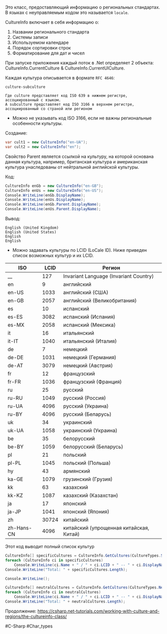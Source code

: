 Это класс, предоставляющий информацию о региональных стандартах. В языках с неуправляемым кодом это называется `locale`.

CultureInfo включает в себя информацию о:
1. Названии регионального стандарта
2. Системы записи
3. Используемом календаре
4. Порядок сортировки строк
5. Форматирование для дат и чисел

При запуске приложения каждый поток в .Net определяет 2 объекта: CultureInfo.CurrentCulture & CultureInfo.CurrentUICulture.

Каждая культура описывается в формате `RFC 4646`:
```
culture-subculture

Где culture представляет код ISO 639 в нижнем регистре,
ассоциированный с языком.
А subculture представляет код ISO 3166 в верхнем регистре,
ассоциированный со страной или регионом
```

* Можно не указывать код ISO 3166, если не важны региональные особенности культуры.

Создание:
```csharp
var cult1 = new CultureInfo("en-UA");
var cult2 = new CultureInfo("en");
```

Свойство Parent является ссылкой на культуру, на которой основана данная культура, например, британская культура и американская культура унаследованы от нейтральной английской культуры.

Код:
```csharp
CultureInfo enGb = new CultureInfo("en-GB");  
CultureInfo enUs = new CultureInfo("en-US");  
Console.WriteLine(enGb.DisplayName);  
Console.WriteLine(enUs.DisplayName);  
Console.WriteLine(enGb.Parent.DisplayName);  
Console.WriteLine(enUs.Parent.DisplayName);
```

Вывод:
```
English (United Kingdom)  
English (United States)  
English  
English
```

* Можно задавать культуры по LCID (LoCale ID). Ниже приведен список возможных культур и их LCID.

ISO | LCID | Регион
-|-|-
__ | 127 | Invariant Language (Invariant Country)
en | 9 | английский
en-US | 1033 | английский (США)
en-GB | 2057 | английский (Великобритания)
es | 10 | испанский
es-ES | 3082 | испанский (Испания)
es-MX | 2058 | испанский (Мексика)
it | 16 | итальянский
it-IT | 1040 | итальянский (Италия)
de | 7 | немецкий
de-DE | 1031 | немецкий (Германия)
de-AT | 3079 | немецкий (Австрия)
fr | 12 | французский
fr-FR | 1036 | французский (Франция)
ru | 25 | русский
ru-RU | 1049 | русский (Россия)
ru-UA | 4096 | русский (Украина)
ru-BY | 4096 | русский (Беларусь)
uk | 34 | украинский
uk-UA | 1058 | украинский (Украина)
be | 35 | белорусский
be-BY | 1059 | белорусский (Беларусь)
pl | 21 | польский
pl-PL | 1045 | польский (Польша)
hy | 43 | армянский
ka-GE | 1079 | грузинский (Грузия)
kk | 63 | казахский
kk-KZ | 1087 | казахский (Казахстан)
ja | 17 | японский
ja-JP | 1041 | японский (Япония)
zh | 30724 | китайский
zh-Hans-CN | 4096 | китайский (упрощенная китайская, Китай)

Этот код выводит полный список культур
```csharp
CultureInfo[] specificCultures = CultureInfo.GetCultures(CultureTypes.SpecificCultures);
foreach (CultureInfo ci in specificCultures)
    Console.WriteLine(ci.Name + " / " + ci.LCID + " -- " + ci.DisplayName);
Console.WriteLine("Total: " + specificCultures.Length);

Console.WriteLine();

CultureInfo[] neutralCultures = CultureInfo.GetCultures(CultureTypes.NeutralCultures);
foreach (CultureInfo ci in neutralCultures)
    Console.WriteLine(ci.Name + " / " + ci.LCID + " -- " + ci.DisplayName);
Console.WriteLine("Total: " + neutralCultures.Length);
```

Продолжение:
https://csharp.net-tutorials.com/working-with-culture-and-regions/the-cultureinfo-class/

#C-Sharp #Char_types